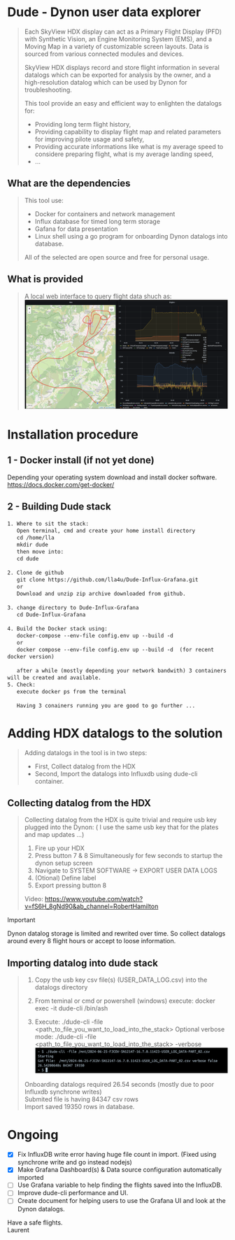 # Dude - Dynon user data explorer

> Each SkyView HDX display can act as a Primary Flight Display (PFD) with Synthetic Vision, an
Engine Monitoring System (EMS), and a Moving Map in a variety of customizable screen
layouts. Data is sourced from various connected modules and devices.
>
> SkyView HDX displays record and store flight information in several datalogs which can be
exported for analysis by the owner, and a high-resolution datalog which can be used by Dynon
for troubleshooting. 
>
> This tool provide an easy and efficient way to enlighten the datalogs for:  
>  - Providing long term flight history,
>  - Providing capability to display flight map and related parameters for improving pilote usage and safety,
>  - Providing accurate informations like what is my average speed to considere preparing flight, what is my average landing speed,
>  - ...

## What are the dependencies
> This tool use:
> - Docker for containers and network management
> - Influx database for timed long term storage
> - Gafana for data presentation
> - Linux shell using a go program for onboarding Dynon datalogs into database.
>
> All of the selected are open source and free for personal usage.

## What is provided
> A local web interface to query flight data shuch as:
> ![Screenshot of web interface.](https://github.com/lla4u/Dude-Influx-Grafana/blob/main/Screenshots/Screenshot_web_Interface.png)

# Installation procedure

## 1 - Docker install (if not yet done)
Depending your operating system download and install docker software.
https://docs.docker.com/get-docker/


## 2 - Building Dude stack
```
1. Where to sit the stack:
   Open terminal, cmd and create your home install directory 
   cd /home/lla 
   mkdir dude 
   then move into: 
   cd dude

2. Clone de github
   git clone https://github.com/lla4u/Dude-Influx-Grafana.git
   or
   Download and unzip zip archive downloaded from github.

3. change directory to Dude-Influx-Grafana
   cd Dude-Influx-Grafana

4. Build the Docker stack using: 
   docker-compose --env-file config.env up --build -d 
   or 
   docker compose --env-file config.env up --build -d  (for recent docker version)

   after a while (mostly depending your network bandwith) 3 containers will be created and available.
5. Check:
   execute docker ps from the terminal

   Having 3 conainers running you are good to go further ...
```

# Adding HDX datalogs to the solution
> Adding datalogs in the tool is in two steps:
> - First, Collect datalog from the HDX
> - Second, Import the datalogs into Influxdb using dude-cli container.

## Collecting datalog from the HDX
> Collecting datalog from the HDX is quite trivial and require usb key plugged into the Dynon:
> ( I use the same usb key that for the plates and map updates ...)
> 1. Fire up your HDX
> 2. Press button 7 & 8 Simultaneously for few seconds to startup the dynon setup screen
> 3. Navigate to SYSTEM SOFTWARE -> EXPORT USER DATA LOGS 
> 4. (Otional) Define label
> 5. Export pressing button 8
> 
> Video: https://www.youtube.com/watch?v=fS6H_8gNd90&ab_channel=RobertHamilton

> [!IMPORTANT]
> Dynon datalog storage is limited and rewrited over time. So collect datalogs around every 8 flight hours or accept to loose information.

## Importing datalog into dude stack
> 1. Copy the usb key csv file(s) (USER_DATA_LOG.csv) into the datalogs directory
> 2. From teminal or cmd or powershell (windows) execute: 
     docker exec -it dude-cli /bin/ash
> 
> 3. Execute:
>   ./dude-cli -file <path_to_file_you_want_to_load_into_the_stack>
>   Optional verbose mode:
>   ./dude-cli -file <path_to_file_you_want_to_load_into_the_stack> -verbose
> ![Screenshot of dude-cli.](https://github.com/lla4u/Dude-Influx-Grafana/blob/main/Screenshots/Screenshot_dude-cli.png)
>
> Onboarding datalogs required 26.54 seconds (mostly due to poor Influxdb synchrone writes)  
> Submited file is having 84347 csv rows  
> Import saved 19350 rows in database.  


# Ongoing
- [x] Fix InfluxDB write error having huge file count in import. (Fixed using synchrone write and go instead nodejs)
- [x] Make Grafana Dashboard(s) & Data source configuration automatically imported 
- [ ] Use Grafana variable to help finding the flights saved into the InfluxDB.
- [ ] Improve dude-cli performance and UI.
- [ ] Create document for helping users to use the Grafana UI and look at the Dynon datalogs.

Have a safe flights.  
Laurent



